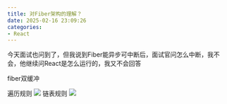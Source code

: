 ```yaml
---
title: 对Fiber架构的理解？
date: 2025-02-16 23:09:26
categories: 
- React
---
```


今天面试也问到了，但我说到Fiber能异步可中断后，面试官问怎么中断，我不会，他继续问React是怎么运行的，我又不会回答

fiber双缓冲

遍历规则
![](https://cdn.jsdelivr.net/gh//Silvora/oss@main/images/20250220145135784.png)
链表规则
![](https://cdn.jsdelivr.net/gh//Silvora/oss@main/images/20250220145410068.png)